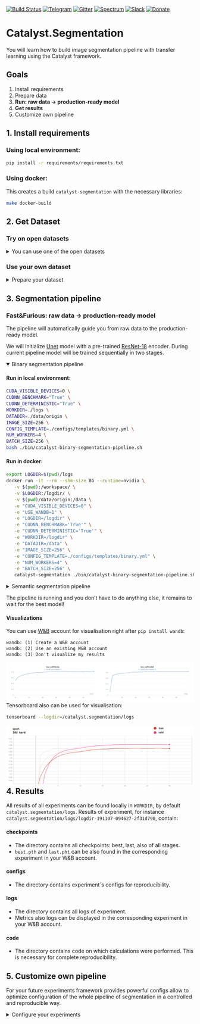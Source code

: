 [![Build Status](https://travis-ci.com/catalyst-team/segmentation.svg?branch=master)](https://travis-ci.com/catalyst-team/segmentation)
[![Telegram](https://img.shields.io/badge/news-on%20telegram-blue)](https://t.me/catalyst_team)
[![Gitter](https://badges.gitter.im/catalyst-team/community.svg)](https://gitter.im/catalyst-team/community?utm_source=badge&utm_medium=badge&utm_campaign=pr-badge)
[![Spectrum](https://img.shields.io/badge/chat-on%20spectrum-blueviolet)](https://spectrum.chat/catalyst)
[![Slack](https://img.shields.io/badge/ODS-slack-red)](https://opendatascience.slack.com/messages/CGK4KQBHD)
[![Donate](https://raw.githubusercontent.com/catalyst-team/catalyst-pics/master/third_party_pics/patreon.png)](https://www.patreon.com/catalyst_team)

# Catalyst.Segmentation

You will learn how to build image segmentation pipeline with transfer learning using the Catalyst framework.

## Goals
1. Install requirements
2. Prepare data
3. **Run: raw data → production-ready model**
4. **Get results**
5. Customize own pipeline

## 1. Install requirements

### Using local environment:

```bash
pip install -r requirements/requirements.txt
```

### Using docker:

This creates a build `catalyst-segmentation` with the necessary libraries:
```bash
make docker-build
```

## 2. Get Dataset

### Try on open datasets

<details>
<summary>You can use one of the open datasets </summary>
<p>

```bash
export DATASET="isbi"

rm -rf data/
mkdir -p data

if [[ "$DATASET" == "isbi" ]]; then
    # binary segmentation
    # http://brainiac2.mit.edu/isbi_challenge/
    download-gdrive 1uyPb9WI0t2qMKIqOjFKMv1EtfQ5FAVEI isbi_cleared_191107.tar.gz
    tar -xf isbi_cleared_191107.tar.gz &>/dev/null
    mv isbi_cleared_191107 ./data/origin
elif [[ "$DATASET" == "voc2012" ]]; then
    # semantic segmentation
    # http://host.robots.ox.ac.uk/pascal/VOC/voc2012/
    wget http://host.robots.ox.ac.uk/pascal/VOC/voc2012/VOCtrainval_11-May-2012.tar
    tar -xf VOCtrainval_11-May-2012.tar &>/dev/null
    mkdir -p ./data/origin/images/; mv VOCdevkit/VOC2012/JPEGImages/* $_
    mkdir -p ./data/origin/raw_masks; mv VOCdevkit/VOC2012/SegmentationClass/* $_
fi
```

</p>
</details>

### Use your own dataset

<details>
<summary>Prepare your dataset</summary>
<p>

#### Data structure

Make sure, that final folder with data has the required structure:
```bash
/path/to/your_dataset/
        images/
            image_1
            image_2
            ...
            image_N
        raw_masks/
            mask_1
            mask_2
            ...
            mask_N
```

#### Data location

* The easiest way is to move your data:
    ```bash
    mv /path/to/your_dataset/* /catalyst.segmentation/data/origin
    ```
    In that way you can run pipeline with default settings.

* If you prefer leave data in `/path/to/your_dataset/`
    * In local environment:
        * Link directory
            ```bash
            ln -s /path/to/your_dataset $(pwd)/data/origin
            ```
         * Or just set path to your dataset `DATADIR=/path/to/your_dataset` when you start the pipeline.

    * Using docker

        You need to set:
        ```bash
           -v /path/to/your_dataset:/data \ #instead default  $(pwd)/data/origin:/data
         ```
        in the script below to start the pipeline.

</p>
</details>

## 3. Segmentation pipeline

### Fast&Furious: raw data → production-ready model

The pipeline will automatically guide you from raw data to the production-ready model.

We will initialize [Unet](https://arxiv.org/abs/1505.04597) model with a pre-trained [ResNet-18](https://arxiv.org/abs/1512.03385) encoder. During current pipeline model will be trained sequentially in two stages.

<details open>
<summary>Binary segmentation pipeline</summary>
<p>

#### Run in local environment:

```bash
CUDA_VISIBLE_DEVICES=0 \
CUDNN_BENCHMARK="True" \
CUDNN_DETERMINISTIC="True" \
WORKDIR=./logs \
DATADIR=./data/origin \
IMAGE_SIZE=256 \
CONFIG_TEMPLATE=./configs/templates/binary.yml \
NUM_WORKERS=4 \
BATCH_SIZE=256 \
bash ./bin/catalyst-binary-segmentation-pipeline.sh
```

#### Run in docker:

```bash
export LOGDIR=$(pwd)/logs
docker run -it --rm --shm-size 8G --runtime=nvidia \
   -v $(pwd):/workspace/ \
   -v $LOGDIR:/logdir/ \
   -v $(pwd)/data/origin:/data \
   -e "CUDA_VISIBLE_DEVICES=0" \
   -e "USE_WANDB=1" \
   -e "LOGDIR=/logdir" \
   -e "CUDNN_BENCHMARK='True'" \
   -e "CUDNN_DETERMINISTIC='True'" \
   -e "WORKDIR=/logdir" \
   -e "DATADIR=/data" \
   -e "IMAGE_SIZE=256" \
   -e "CONFIG_TEMPLATE=./configs/templates/binary.yml" \
   -e "NUM_WORKERS=4" \
   -e "BATCH_SIZE=256" \
   catalyst-segmentation ./bin/catalyst-binary-segmentation-pipeline.sh
```

</p>
</details>

<details>
<summary>Semantic segmentation pipeline</summary>
<p>

#### Run in local environment:

```bash
CUDA_VISIBLE_DEVICES=0 \
CUDNN_BENCHMARK="True" \
CUDNN_DETERMINISTIC="True" \
WORKDIR=./logs \
DATADIR=./data/origin \
IMAGE_SIZE=256 \
CONFIG_TEMPLATE=./configs/templates/semantic.yml \
NUM_WORKERS=4 \
BATCH_SIZE=256 \
bash ./bin/catalyst-semantic-segmentation-pipeline.sh
```

#### Run in docker:

```bash
export LOGDIR=$(pwd)/logs
docker run -it --rm --shm-size 8G --runtime=nvidia \
   -v $(pwd):/workspace/ \
   -v $LOGDIR:/logdir/ \
   -v $(pwd)/data/origin:/data \
   -e "CUDA_VISIBLE_DEVICES=0" \
   -e "USE_WANDB=1" \
   -e "LOGDIR=/logdir" \
   -e "CUDNN_BENCHMARK='True'" \
   -e "CUDNN_DETERMINISTIC='True'" \
   -e "WORKDIR=/logdir" \
   -e "DATADIR=/data" \
   -e "IMAGE_SIZE=256" \
   -e "CONFIG_TEMPLATE=./configs/templates/semantic.yml" \
   -e "NUM_WORKERS=4" \
   -e "BATCH_SIZE=256" \
   catalyst-segmentation ./bin/catalyst-semantic-segmentation-pipeline.sh
```

</p>
</details>

The pipeline is running and you don’t have to do anything else, it remains to wait for the best model!

#### Visualizations

You can use [W&B](https://www.wandb.com/) account for visualisation right after `pip install wandb`:

```
wandb: (1) Create a W&B account
wandb: (2) Use an existing W&B account
wandb: (3) Don't visualize my results
```
<img src="/pics/wandb_metrics.png" title="w&b binary segmentation metrics"  align="left">

Tensorboard also can be used for visualisation:

```bash
tensorboard --logdir=/catalyst.segmentation/logs
```
<img src="/pics/tf_metrics.png" title="tf binary segmentation metrics"  align="left">

## 4. Results
All results of all experiments can be found locally in `WORKDIR`, by default `catalyst.segmentation/logs`. Results of experiment, for instance `catalyst.segmentation/logs/logdir-191107-094627-2f31d790`, contain:

#### checkpoints
*  The directory contains all checkpoints: best, last, also of all stages.
* `best.pth` and `last.pht` can be also found in the corresponding experiment in your W&B account.

#### configs
*  The directory contains experiment\`s configs for reproducibility.

#### logs
* The directory contains all logs of experiment.
* Metrics also logs can be displayed in the corresponding experiment in your W&B account.

#### code
*  The directory contains code on which calculations were performed. This is necessary for complete reproducibility.

## 5. Customize own pipeline

For your future experiments framework provides powerful configs allow to optimize configuration of the whole pipeline of segmentation in a controlled and reproducible way.

<details>
<summary>Configure your experiments</summary>
<p>

* Common settings of stages of training and model parameters can be found in `catalyst.segmentation/configs/_common.yml`.
    * `model_params`: detailed configuration of models, including:
        * model, for instance `ResnetUnet`
        * detailed architecture description
        * using pretrained model
    * `stages`: you can configure training or inference in several stages with different hyperparameters. In our example:
        * optimizer params
        * first learn the head(s), then train the whole network

* The `CONFIG_TEMPLATE` with other experiment\`s hyperparameters, such as data_params and is here: `catalyst.segmentation/configs/templates/binary.yml`.  The config allows you to define:
    * `data_params`: path, batch size, num of workers and so on
    * `callbacks_params`: Callbacks are used to execute code during training, for example, to get metrics or save checkpoints. Catalyst provide wide variety of helpful callbacks also you can use custom.

You can find much more options for configuring experiments in [catalyst documentation.](https://catalyst-team.github.io/catalyst/)

</p>
</details>
